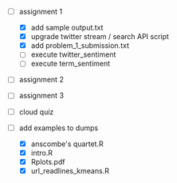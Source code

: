 - [ ] assignment 1
  - [x] add sample output.txt
  - [x] upgrade twitter stream / search API script
  - [x] add problem_1_submission.txt
  - [ ] execute twitter_sentiment
  - [ ] execute term_sentiment

- [ ] assignment 2
- [ ] assignment 3
- [ ] cloud quiz

- [ ] add examples to dumps
  - [x] anscombe's quartet.R  
  - [x] intro.R  
  - [x] Rplots.pdf  
  - [x] url_readlines_kmeans.R
